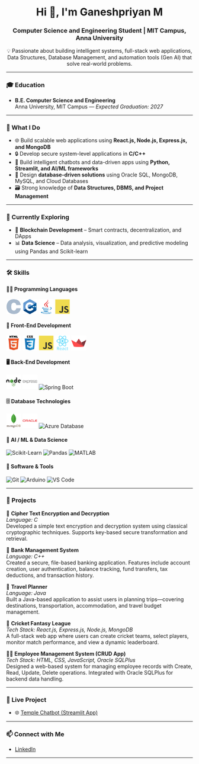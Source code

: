 <h1 align="center">Hi 👋, I'm Ganeshpriyan M</h1> 
<h3 align="center">Computer Science and Engineering Student | MIT Campus, Anna University</h3> 

<p align="center"> 
💡 Passionate about building intelligent systems, full-stack web applications, Data Structures, Database Management, and automation tools (Gen AI) that solve real-world problems. 
</p>

---

### 🎓 Education
- **B.E. Computer Science and Engineering**  
  Anna University, MIT Campus — *Expected Graduation: 2027*

---

### 🚀 What I Do
- 🌐 Build scalable web applications using **React.js, Node.js, Express.js, and MongoDB**
- 🔒 Develop secure system-level applications in **C/C++**
- 🤖 Build intelligent chatbots and data-driven apps using **Python, Streamlit, and AI/ML frameworks**
- 💼 Design **database-driven solutions** using Oracle SQL, MongoDB, MySQL, and Cloud Databases
- 🗃️ Strong knowledge of **Data Structures, DBMS, and Project Management**

---

### 📌 Currently Exploring
- 🔗 **Blockchain Development** – Smart contracts, decentralization, and DApps  
- 📊 **Data Science** – Data analysis, visualization, and predictive modeling using Pandas and Scikit-learn  

---

### 🛠️ Skills

#### 👨‍💻 Programming Languages
<p align="left"> 
  <img src="https://raw.githubusercontent.com/devicons/devicon/master/icons/c/c-original.svg" alt="C" width="40" height="40"/> 
  <img src="https://raw.githubusercontent.com/devicons/devicon/master/icons/cplusplus/cplusplus-original.svg" alt="C++" width="40" height="40"/> 
  <img src="https://raw.githubusercontent.com/devicons/devicon/master/icons/java/java-original.svg" alt="Java" width="40" height="40"/> 
  <img src="https://raw.githubusercontent.com/devicons/devicon/master/icons/javascript/javascript-original.svg" alt="JavaScript" width="40" height="40"/> 
</p>

#### 🎨 Front-End Development
<p align="left"> 
  <img src="https://raw.githubusercontent.com/devicons/devicon/master/icons/html5/html5-original-wordmark.svg" alt="HTML5" width="40" height="40"/> 
  <img src="https://raw.githubusercontent.com/devicons/devicon/master/icons/css3/css3-original-wordmark.svg" alt="CSS3" width="40" height="40"/> 
  <img src="https://raw.githubusercontent.com/devicons/devicon/master/icons/javascript/javascript-original.svg" alt="JavaScript" width="40" height="40"/> 
  <img src="https://raw.githubusercontent.com/devicons/devicon/master/icons/react/react-original-wordmark.svg" alt="React" width="40" height="40"/> 
  <img src="https://raw.githubusercontent.com/devicons/devicon/master/icons/streamlit/streamlit-original.svg" alt="Streamlit" width="40" height="40"/> 
</p>

#### 🖥️ Back-End Development
<p align="left"> 
  <img src="https://raw.githubusercontent.com/devicons/devicon/master/icons/nodejs/nodejs-original-wordmark.svg" alt="Node.js" width="40" height="40"/> 
  <img src="https://raw.githubusercontent.com/devicons/devicon/master/icons/express/express-original-wordmark.svg" alt="Express.js" width="40" height="40"/> 
  <img src="https://www.vectorlogo.zone/logos/springio/springio-icon.svg" alt="Spring Boot" width="40" height="40"/> 
</p>

#### 🗄️ Database Technologies
<p align="left"> 
  <img src="https://raw.githubusercontent.com/devicons/devicon/master/icons/mongodb/mongodb-original-wordmark.svg" alt="MongoDB" width="40" height="40"/> 
  <img src="https://raw.githubusercontent.com/devicons/devicon/master/icons/oracle/oracle-original.svg" alt="Oracle SQL" width="40" height="40"/> 
  <img src="https://www.vectorlogo.zone/logos/microsoft_azure/microsoft_azure-icon.svg" alt="Azure Database" width="40" height="40"/> 
</p>

#### 🤖 AI / ML & Data Science
<p align="left"> 
  <img src="https://upload.wikimedia.org/wikipedia/commons/0/05/Scikit_learn_logo_small.svg" alt="Scikit-Learn" width="40" height="40"/> 
  <img src="https://pandas.pydata.org/static/img/pandas_mark.svg" alt="Pandas" width="40" height="40"/> 
  <img src="https://upload.wikimedia.org/wikipedia/commons/2/21/Matlab_Logo.png" alt="MATLAB" width="40" height="40"/> 
</p>

#### 🧰 Software & Tools
<p align="left"> 
  <img src="https://www.vectorlogo.zone/logos/git-scm/git-scm-icon.svg" alt="Git" width="40" height="40"/> 
  <img src="https://cdn.worldvectorlogo.com/logos/arduino-1.svg" alt="Arduino" width="40" height="40"/> 
  <img src="https://cdn.jsdelivr.net/gh/devicons/devicon/icons/vscode/vscode-original.svg" alt="VS Code" width="40" height="40"/> 
</p>

---

### 🧠 Projects

🔐 **Cipher Text Encryption and Decryption**  
*Language: C*  
Developed a simple text encryption and decryption system using classical cryptographic techniques. Supports key-based secure transformation and retrieval.

🏦 **Bank Management System**  
*Language: C++*  
Created a secure, file-based banking application. Features include account creation, user authentication, balance tracking, fund transfers, tax deductions, and transaction history.

🧳 **Travel Planner**  
*Language: Java*  
Built a Java-based application to assist users in planning trips—covering destinations, transportation, accommodation, and travel budget management.

🏏 **Cricket Fantasy League**  
*Tech Stack: React.js, Express.js, Node.js, MongoDB*  
A full-stack web app where users can create cricket teams, select players, monitor match performance, and view a dynamic leaderboard.

👨‍💼 **Employee Management System (CRUD App)**  
*Tech Stack: HTML, CSS, JavaScript, Oracle SQLPlus*  
Designed a web-based system for managing employee records with Create, Read, Update, Delete operations. Integrated with Oracle SQLPlus for backend data handling.

---

### 🔗 Live Project
- 🌐 [Temple Chatbot (Streamlit App)](https://templechatbot.streamlit.app/)

---

### 📫 Connect with Me
- [LinkedIn](https://www.linkedin.com/in/ganeshpriyan-mohan-680814323)  

---

